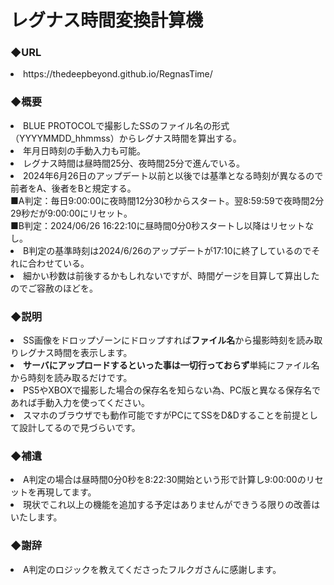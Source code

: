 # レグナス時間変換計算機
<h3>◆URL</h3>
<li>https://thedeepbeyond.github.io/RegnasTime/</li>
<h3>◆概要</h3>
<li>BLUE PROTOCOLで撮影したSSのファイル名の形式（YYYYMMDD_hhmmss）からレグナス時間を算出する。</li>
<li>年月日時刻の手動入力も可能。</li>
<li>レグナス時間は昼時間25分、夜時間25分で進んでいる。</li>
<li>2024年6月26日のアップデート以前と以後では基準となる時刻が異なるので前者をA、後者をBと規定する。<br>
■A判定：毎日9:00:00に夜時間12分30秒からスタート。翌8:59:59で夜時間2分29秒だが9:00:00にリセット。<br>
■B判定：2024/06/26 16:22:10に昼時間0分0秒スタートし以降はリセットなし。
<li>B判定の基準時刻は2024/6/26のアップデートが17:10に終了しているのでそれに合わせている。</li>
<li>細かい秒数は前後するかもしれないですが、時間ゲージを目算して算出したのでご容赦のほどを。</li>
<h3>◆説明</h3>
<li>SS画像をドロップゾーンにドロップすれば<b>ファイル名</b>から撮影時刻を読み取りレグナス時間を表示します。</li>
<li><b>サーバにアップロードするといった事は一切行っておらず</b>単純にファイル名から時刻を読み取るだけです。</li>
<li>PS5やXBOXで撮影した場合の保存名を知らない為、PC版と異なる保存名であれば手動入力を使ってください。</li>
<li>スマホのブラウザでも動作可能ですがPCにてSSをD&Dすることを前提として設計してるので見づらいです。</li>
<h3>◆補遺</h3>
<li>A判定の場合は昼時間0分0秒を8:22:30開始という形で計算し9:00:00のリセットを再現してます。</li>
<li>現状でこれ以上の機能を追加する予定はありませんができうる限りの改善はいたします。</li>
<h3>◆謝辞</h3>
<li>A判定のロジックを教えてくださったフルクガさんに感謝します。</li>
